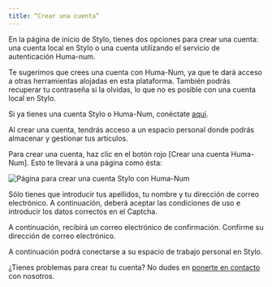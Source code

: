 ```yaml
---
title: “Crear una cuenta”
---
```


En la página de inicio de Stylo, tienes dos opciones para crear una cuenta: una cuenta local en Stylo o una cuenta utilizando el servicio de autenticación Huma-num.

Te sugerimos que crees una cuenta con Huma-Num, ya que te dará acceso a otras herramientas alojadas en esta plataforma. También podrás recuperar tu contraseña si la olvidas, lo que no es posible con una cuenta local en Stylo.

Si ya tienes una cuenta Stylo o Huma-Num, conéctate [aquí](https://stylo.huma-num.fr/).

Al crear una cuenta, tendrás acceso a un espacio personal donde podrás almacenar y gestionar tus artículos. 

Para crear una cuenta, haz clic en el botón rojo [Crear una cuenta Huma-Num]. Esto te llevará a una página como ésta: 

![Página para crear una cuenta Stylo con Huma-Num](/uploads/images/refonte_doc/Huma-Num.png)

Sólo tienes que introducir tus apellidos, tu nombre y tu dirección de correo electrónico. A continuación, deberá aceptar las condiciones de uso e introducir los datos correctos en el Captcha. 

A continuación, recibirá un correo electrónico de confirmación. Confirme su dirección de correo electrónico.

A continuación podrá conectarse a su espacio de trabajo personal en Stylo.

¿Tienes problemas para crear tu cuenta? No dudes en [ponerte en contacto](/es/contacts.md) con nosotros.